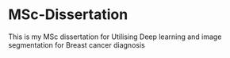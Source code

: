 # MSc-Dissertation
This is my MSc dissertation for Utilising Deep learning and image segmentation for Breast cancer diagnosis

